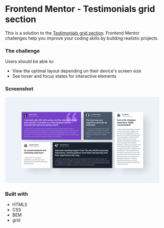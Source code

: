 # Frontend Mentor - Testimonials grid section

This is a solution to the [Testimonials grid section](https://www.frontendmentor.io/challenges/testimonials-grid-section-Nnw6J7Un7). Frontend Mentor challenges help you improve your coding skills by building realistic projects.

### The challenge

Users should be able to:

- View the optimal layout depending on their device's screen size
- See hover and focus states for interactive elements

### Screenshot

![](./final.png)

### Built with

- HTML5
- CSS
- BEM
- grid
